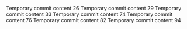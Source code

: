 Temporary commit content 26
Temporary commit content 29
Temporary commit content 33
Temporary commit content 74
Temporary commit content 76
Temporary commit content 82
Temporary commit content 94

